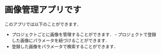 # 画像管理アプリです
このアプリでは以下のことができます．
- プロジェクトごとに画像を管理することができます．
‐ プロジェクトで登録した画像にパラメータを紐づけることができます．
- 登録した画像をパラメータで検索することができます．
